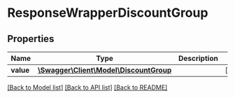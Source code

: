 # ResponseWrapperDiscountGroup

## Properties
Name | Type | Description | Notes
------------ | ------------- | ------------- | -------------
**value** | [**\Swagger\Client\Model\DiscountGroup**](DiscountGroup.md) |  | [optional] 

[[Back to Model list]](../README.md#documentation-for-models) [[Back to API list]](../README.md#documentation-for-api-endpoints) [[Back to README]](../README.md)



